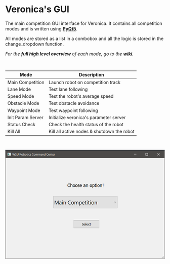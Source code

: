 # Veronica's GUI

The main competition GUI interface for Veronica. It contains all competition modes and is written using **[PyQt5](https://doc.qt.io/qtforpython/#documentation)**.

All modes are stored as a list in a combobox and all the logic is stored in the change_dropdown function. 

_For the **full high level overview** of each mode, go to the **[wiki](https://github.com/waynerobotics/veronica/wiki)**._

<p>&nbsp;</p> 

| Mode                 | Description                                |
| -------------------- | ------------------------------------------ |
| Main Competition     | Launch robot on competition track          |
| Lane Mode            | Test lane following                        |
| Speed Mode           | Test the robot's average speed             |
| Obstacle Mode        | Test obstacle avoidance                    |
| Waypoint Mode        | Test waypoint following                    |
| Init Param Server    | Initialize veronica's parameter server     |
| Status Check         | Check the health status of the robot       |
| Kill All             | Kill all active nodes & shutdown the robot |

<p>&nbsp;</p>

![Screengrab](screengrab.png)

